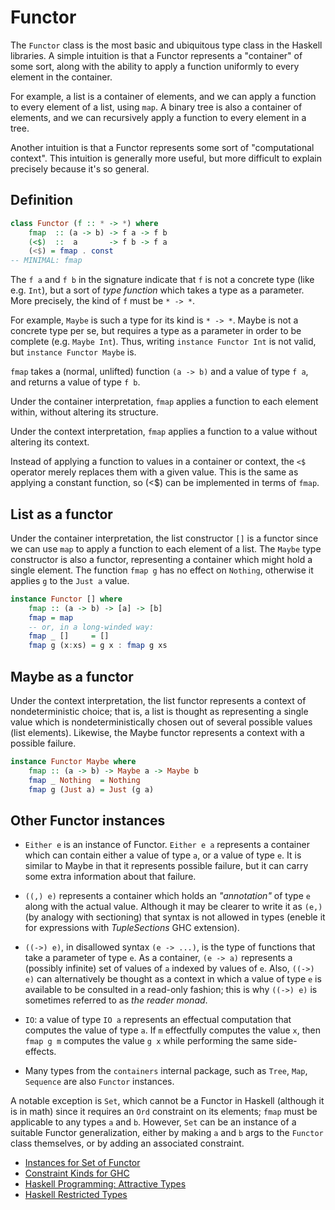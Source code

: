 # Functor

The `Functor` class is the most basic and ubiquitous type class in the Haskell libraries. A simple intuition is that a Functor represents a "container" of some sort, along with the ability to apply a function uniformly to every element in the container.

For example, a list is a container of elements, and we can apply a function to every element of a list, using `map`. A binary tree is also a container of elements, and we can recursively apply a function to every element in a tree.

Another intuition is that a Functor represents some sort of "computational context". This intuition is generally more useful, but more difficult to explain precisely because it's so general.


## Definition

```hs
class Functor (f :: * -> *) where
    fmap  :: (a -> b) -> f a -> f b
    (<$)  ::  a       -> f b -> f a
    (<$) = fmap . const
-- MINIMAL: fmap
```

The `f a` and `f b` in the signature indicate that `f` is not a concrete type (like e.g. `Int`), but a sort of *type function* which takes a type as a parameter. More precisely, the kind of `f` must be `* -> *`.

For example, `Maybe` is such a type for its kind is `* -> *`. Maybe is not a concrete type per se, but requires a type as a parameter in order to be complete (e.g. `Maybe Int`). Thus, writing `instance Functor Int` is not valid, but `instance Functor Maybe` is.

`fmap` takes a (normal, unlifted) function `(a -> b)` and a value of type `f a`, and returns a value of type `f b`.

Under the container interpretation, `fmap` applies a function to each element within, without altering its structure.

Under the context interpretation, `fmap` applies a function to a value without altering its context.

Instead of applying a function to values in a container or context, the `<$` operator merely replaces them with a given value. This is the same as applying a constant function, so (<$) can be implemented in terms of `fmap`.

## List as a functor

Under the container interpretation, the list constructor `[]` is a functor since we can use `map` to apply a function to each element of a list. The `Maybe` type constructor is also a functor, representing a container which might hold a single element. The function `fmap g` has no effect on `Nothing`, otherwise it applies `g` to the `Just a` value.

```hs
instance Functor [] where
    fmap :: (a -> b) -> [a] -> [b]
    fmap = map
    -- or, in a long-winded way:
    fmap _ []     = []
    fmap g (x:xs) = g x : fmap g xs
```


## Maybe as a functor

Under the context interpretation, the list functor represents a context of nondeterministic choice; that is, a list is thought as representing a single value which is nondeterministically chosen out of several possible values (list elements). Likewise, the Maybe functor represents a context with a possible failure.


```hs
instance Functor Maybe where
    fmap :: (a -> b) -> Maybe a -> Maybe b
    fmap _ Nothing  = Nothing
    fmap g (Just a) = Just (g a)
```

## Other Functor instances

* `Either e` is an instance of Functor. `Either e a` represents a container which can contain either a value of type `a`, or a value of type `e`. It is similar to Maybe in that it represents possible failure, but it can carry some extra information about that failure.

* `((,) e)` represents a container which holds an *"annotation"* of type `e` along with the actual value. Although it may be clearer to write it as `(e,)` (by analogy with sectioning) that syntax is not allowed in types (eneble it for expressions with *TupleSections* GHC extension).

* `((->) e)`, in disallowed syntax `(e -> ...)`, is the type of functions that take a parameter of type `e`. As a container, `(e -> a)` represents a (possibly infinite) set of values of `a` indexed by values of `e`. Also, `((->) e)` can alternatively be thought as a context in which a value of type `e` is available to be consulted in a read-only fashion; this is why `((->) e)` is sometimes referred to as *the reader monad*.

* `IO`: a value of type `IO a` represents an effectual computation that computes the value of type `a`. If `m` effectfully computes the value `x`, then `fmap g m` computes the value `g x` while performing the same side-effects.

* Many types from the `containers` internal package, such as `Tree`, `Map`, `Sequence` are also `Functor` instances.

A notable exception is `Set`, which cannot be a Functor in Haskell (although it is in math) since it requires an `Ord` constraint on its elements; `fmap` must be applicable to any types `a` and `b`. However, `Set` can be an instance of a suitable Functor generalization, either by making `a` and `b` args to the `Functor` class themselves, or by adding an associated constraint.

- [Instances for Set of Functor](http://archive.fo/9sQhq)
- [Constraint Kinds for GHC](http://blog.omega-prime.co.uk/2011/09/10/constraint-kinds-for-ghc/)
- [Haskell Programming: Attractive Types](https://archive.fo/40Wg3)
- [Haskell Restricted Types](http://okmij.org/ftp/Haskell/types.html)
